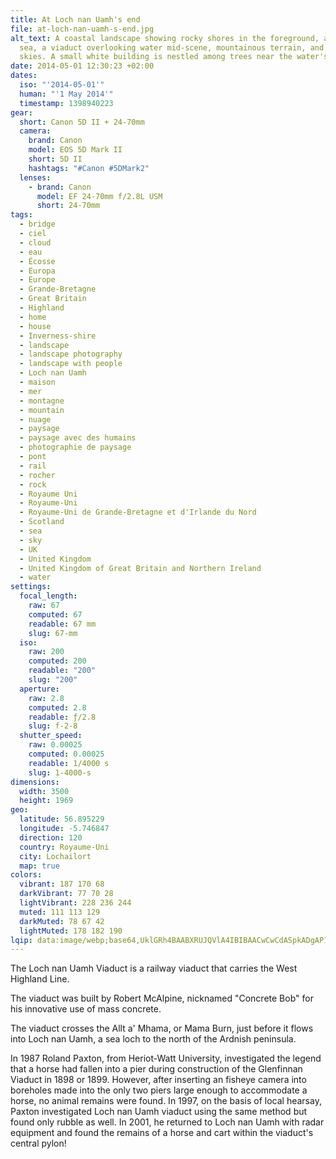 ```yaml
---
title: At Loch nan Uamh's end
file: at-loch-nan-uamh-s-end.jpg
alt_text: A coastal landscape showing rocky shores in the foreground, a calm
  sea, a viaduct overlooking water mid-scene, mountainous terrain, and cloudy
  skies. A small white building is nestled among trees near the water's edge.
date: 2014-05-01 12:30:23 +02:00
dates:
  iso: "'2014-05-01'"
  human: "'1 May 2014'"
  timestamp: 1398940223
gear:
  short: Canon 5D II + 24-70mm
  camera:
    brand: Canon
    model: EOS 5D Mark II
    short: 5D II
    hashtags: "#Canon #5DMark2"
  lenses:
    - brand: Canon
      model: EF 24-70mm f/2.8L USM
      short: 24-70mm
tags:
  - bridge
  - ciel
  - cloud
  - eau
  - Écosse
  - Europa
  - Europe
  - Grande-Bretagne
  - Great Britain
  - Highland
  - home
  - house
  - Inverness-shire
  - landscape
  - landscape photography
  - landscape with people
  - Loch nan Uamh
  - maison
  - mer
  - montagne
  - mountain
  - nuage
  - paysage
  - paysage avec des humains
  - photographie de paysage
  - pont
  - rail
  - rocher
  - rock
  - Royaume Uni
  - Royaume-Uni
  - Royaume-Uni de Grande-Bretagne et d'Irlande du Nord
  - Scotland
  - sea
  - sky
  - UK
  - United Kingdom
  - United Kingdom of Great Britain and Northern Ireland
  - water
settings:
  focal_length:
    raw: 67
    computed: 67
    readable: 67 mm
    slug: 67-mm
  iso:
    raw: 200
    computed: 200
    readable: "200"
    slug: "200"
  aperture:
    raw: 2.8
    computed: 2.8
    readable: ƒ/2.8
    slug: f-2-8
  shutter_speed:
    raw: 0.00025
    computed: 0.00025
    readable: 1/4000 s
    slug: 1-4000-s
dimensions:
  width: 3500
  height: 1969
geo:
  latitude: 56.895229
  longitude: -5.746847
  direction: 120
  country: Royaume-Uni
  city: Lochailort
  map: true
colors:
  vibrant: 187 170 68
  darkVibrant: 77 70 28
  lightVibrant: 228 236 244
  muted: 111 113 129
  darkMuted: 78 67 42
  lightMuted: 178 182 190
lqip: data:image/webp;base64,UklGRh4BAABXRUJQVlA4IBIBAACwCwCdASpkADgAP1WauFixtCYjt/htsoAqiWdr2146bWHdchaYGsC9aI7knuQRTJosZfeKAhf/ejfyQ6ViJUzAH3io/qKxrnGuONUdibkfTFyQCKU+Ls2VFVdOVbZ1Tp+Gb2pmVAAA/uq8NmlrLazIXq2HVVKxD7EERbTsIGgsoKgqyg7SUnbg+/y8fm99NSdS9WamEFM99TCq2zsA20Ry6Vxx/S3UA2nMdPBR0b3wqc+SKJvHlNVWT66zRtDZRiHaG2UgAaM03pFtEmPngVtyLhqNObbVbpMd0ehB1e4iegqqhddtLdHaZAf90Bqw1BJIKSSl3F1Vqfxo2Sfce8YHv0ENKz5uzyupHvWJmwBwAAAA
---
```


The Loch nan Uamh Viaduct is a railway viaduct that carries the West Highland Line. 

The viaduct was built by Robert McAlpine, nicknamed "Concrete Bob" for his innovative use of mass concrete.

The viaduct crosses the Allt a' Mhama, or Mama Burn, just before it flows into Loch nan Uamh, a sea loch to the north of the Ardnish peninsula.

In 1987 Roland Paxton, from Heriot-Watt University, investigated the legend that a horse had fallen into a pier during construction of the Glenfinnan Viaduct in 1898 or 1899. However, after inserting an fisheye camera into boreholes made into the only two piers large enough to accommodate a horse, no animal remains were found. In 1997, on the basis of local hearsay, Paxton investigated Loch nan Uamh viaduct using the same method but found only rubble as well. In 2001, he returned to Loch nan Uamh with radar equipment and found the remains of a horse and cart within the viaduct's central pylon!
